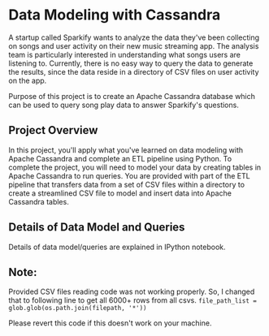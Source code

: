 # Data Modeling with Cassandra

A startup called Sparkify wants to analyze the data they've been collecting on songs and user activity on their new music streaming app. The analysis team is particularly interested in understanding what songs users are listening to. Currently, there is no easy way to query the data to generate the results, since the data reside in a directory of CSV files on user activity on the app.

Purpose of this project is to create an Apache Cassandra database which can be used to query song play data to answer Sparkify's questions.

## Project Overview

In this project, you'll apply what you've learned on data modeling with Apache Cassandra and complete an ETL pipeline using Python. To complete the project, you will need to model your data by creating tables in Apache Cassandra to run queries. You are provided with part of the ETL pipeline that transfers data from a set of CSV files within a directory to create a streamlined CSV file to model and insert data into Apache Cassandra tables.

## Details of Data Model and Queries

Details of data model/queries are explained in IPython notebook.

## Note:

Provided CSV files reading code was not working properly. So, I changed that to following line to get all 6000+ rows from all csvs.
```file_path_list = glob.glob(os.path.join(filepath, '*'))```

Please revert this code if this doesn't work on your machine.
